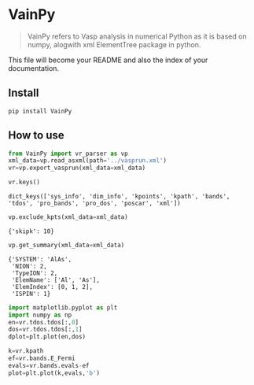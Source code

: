 # VainPy
> VainPy refers to Vasp analysis in numerical Python as it is based on numpy, alogwith xml ElementTree package in python.


This file will become your README and also the index of your documentation.

## Install

`pip install VainPy`

## How to use

```python
from VainPy import vr_parser as vp
xml_data=vp.read_asxml(path='../vasprun.xml')
vr=vp.export_vasprun(xml_data=xml_data)
```

```python
vr.keys()
```




    dict_keys(['sys_info', 'dim_info', 'kpoints', 'kpath', 'bands', 'tdos', 'pro_bands', 'pro_dos', 'poscar', 'xml'])



```python
vp.exclude_kpts(xml_data=xml_data)
```




    {'skipk': 10}



```python
vp.get_summary(xml_data=xml_data)
```




    {'SYSTEM': 'AlAs',
     'NION': 2,
     'TypeION': 2,
     'ElemName': ['Al', 'As'],
     'ElemIndex': [0, 1, 2],
     'ISPIN': 1}



```python
import matplotlib.pyplot as plt
import numpy as np
en=vr.tdos.tdos[:,0]
dos=vr.tdos.tdos[:,1]
dplot=plt.plot(en,dos)
```

```python
k=vr.kpath
ef=vr.bands.E_Fermi
evals=vr.bands.evals-ef
plot=plt.plot(k,evals,'b')
```
